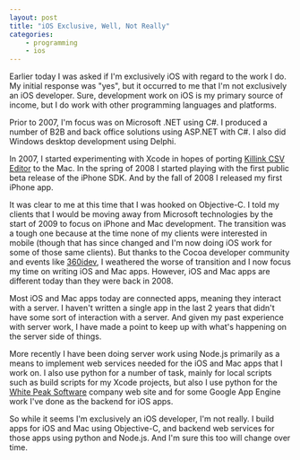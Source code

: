 ```yaml
---
layout: post
title: "iOS Exclusive, Well, Not Really"
categories:
    - programming
    - ios
---
```

Earlier today I was asked if I'm exclusively iOS with regard to the work I do. My initial response was "yes", but it occurred to me that I'm not exclusively an iOS developer. Sure, development work on iOS is my primary source of income, but I do work with other programming languages and platforms.

Prior to 2007, I'm focus was on Microsoft .NET using C#. I produced a number of B2B and back office solutions using ASP.NET with C#. I also did Windows desktop development using Delphi.

In 2007, I started experimenting with Xcode in hopes of porting [Killink CSV Editor][killink] to the Mac. In the spring of 2008 I started playing with the first public beta release of the iPhone SDK. And by the fall of 2008 I released my first iPhone app.

It was clear to me at this time that I was hooked on Objective-C. I told my clients that I would be moving away from Microsoft technologies by the start of 2009 to focus on iPhone and Mac development. The transition was a tough one because at the time none of my clients were interested in mobile (though that has since changed and I'm now doing iOS work for some of those same clients). But thanks to the Cocoa developer community and events like [360idev][360idev], I weathered the worse of transition and I now focus my time on writing iOS and Mac apps. However, iOS and Mac apps are different today than they were back in 2008.

Most iOS and Mac apps today are connected apps, meaning they interact with a server. I haven't written a single app in the last 2 years that didn't have some sort of interaction with a server. And given my past experience with server work, I have made a point to keep up with what's happening on the server side of things.

More recently I have been doing server work using Node.js primarily as a means to implement web services needed for the iOS and Mac apps that I work on. I also use python for a number of task, mainly for local scripts such as build scripts for my Xcode projects, but also I use python for the [White Peak Software][wps] company web site and for some Google App Engine work I've done as the backend for iOS apps.

So while it seems I'm exclusively an iOS developer, I'm not really. I build apps for iOS and Mac using Objective-C, and backend web services for those apps using python and Node.js. And I'm sure this too will change over time.

[killink]: http://www.whitepeaksoftware.com/killink-csv-editor
[360idev]: http://www.360idev.com
[wps]: http://www.whitepeaksoftware.com
